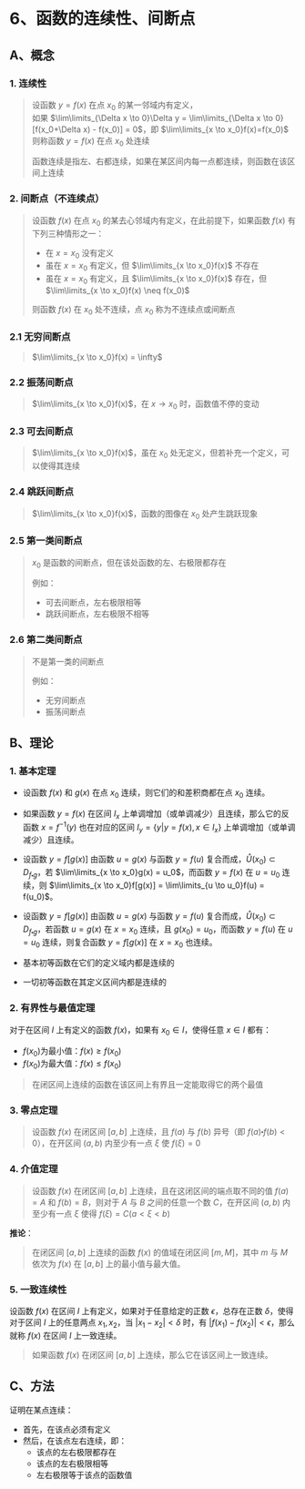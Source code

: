 # 6、函数的连续性、间断点

## A、概念

### 1. 连续性

> 设函数 $y=f(x)$ 在点 $x_0$ 的某一邻域内有定义，  
> 如果 $\lim\limits_{\Delta x \to 0}\Delta y = \lim\limits_{\Delta x \to 0}[f(x_0+\Delta x) - f(x_0)] = 0$，即 $\lim\limits_{x \to x_0}f(x)=f(x_0)$  
> 则称函数 $y=f(x)$ 在点 $x_0$ 处连续  
>
> 函数连续是指左、右都连续，如果在某区间内每一点都连续，则函数在该区间上连续

### 2. 间断点（不连续点）

> 设函数 $f(x)$ 在点 $x_0$ 的某去心邻域内有定义，在此前提下，如果函数 $f(x)$ 有下列三种情形之一：
> - 在 $x=x_0$ 没有定义
> - 虽在 $x=x_0$ 有定义，但 $\lim\limits_{x \to x_0}f(x)$ 不存在
> - 虽在 $x=x_0$ 有定义，且 $\lim\limits_{x \to x_0}f(x)$ 存在，但 $\lim\limits_{x \to x_0}f(x) \neq f(x_0)$  
>
> 则函数 $f(x)$ 在 $x_0$ 处不连续，点 $x_0$ 称为不连续点或间断点

### 2.1 无穷间断点

> $\lim\limits_{x \to x_0}f(x) = \infty$

### 2.2 振荡间断点

> $\lim\limits_{x \to x_0}f(x)$，在 $x \to x_0$ 时，函数值不停的变动

### 2.3 可去间断点

> $\lim\limits_{x \to x_0}f(x)$，虽在 $x_0$ 处无定义，但若补充一个定义，可以使得其连续

### 2.4 跳跃间断点

> $\lim\limits_{x \to x_0}f(x)$，函数的图像在 $x_0$ 处产生跳跃现象

### 2.5 第一类间断点

> $x_0$ 是函数的间断点，但在该处函数的左、右极限都存在  
>
> 例如：
> - 可去间断点，左右极限相等
> - 跳跃间断点，左右极限不相等

### 2.6 第二类间断点

> 不是第一类的间断点  
>
> 例如：
> - 无穷间断点
> - 振荡间断点

## B、理论

### 1. 基本定理

- 设函数 $f(x)$ 和 $g(x)$ 在点 $x_0$ 连续，则它们的和差积商都在点 $x_0$ 连续。

- 如果函数 $y=f(x)$ 在区间 $I_x$ 上单调增加（或单调减少）且连续，那么它的反函数 $x=f^{-1}(y)$ 也在对应的区间 $I_y = \{y|y=f(x), x \in I_x\}$ 上单调增加（或单调减少）且连续。

- 设函数 $y = f[g(x)]$ 由函数 $u = g(x)$ 与函数 $y = f(u)$ 复合而成，$\mathring{U}(x_0) \subset D_{f \centerdot g}$，若 $\lim\limits_{x \to x_0}g(x) = u_0$，而函数 $y = f(x)$ 在 $u = u_0$ 连续，则 $\lim\limits_{x \to x_0}f[g(x)] = \lim\limits_{u \to u_0}f(u) = f(u_0)$。

- 设函数 $y = f[g(x)]$ 由函数 $u = g(x)$ 与函数 $y = f(u)$ 复合而成，$\mathring{U}(x_0) \subset D_{f \centerdot g}$，若函数 $u=g(x)$ 在 $x=x_0$ 连续，且 $g(x_0)=u_0$，而函数 $y = f(u)$ 在 $u = u_0$ 连续，则复合函数 $y=f[g(x)]$ 在 $x=x_0$ 也连续。

- 基本初等函数在它们的定义域内都是连续的

- 一切初等函数在其定义区间内都是连续的

### 2. 有界性与最值定理

对于在区间 $I$ 上有定义的函数 $f(x)$，如果有 $x_0 \in I$，使得任意 $x \in I$ 都有：

- $f(x_0)$为最小值：$f(x) \geqslant f(x_0)$
- $f(x_0)$为最大值：$f(x) \leqslant f(x_0)$

> 在闭区间上连续的函数在该区间上有界且一定能取得它的两个最值

### 3. 零点定理

> 设函数 $f(x)$ 在闭区间 $[a, b]$ 上连续，且 $f(a)$ 与 $f(b)$ 异号（即 $f(a) \centerdot f(b) < 0$），在开区间 $(a, b)$ 内至少有一点 $\xi$ 使 $f(\xi) = 0$

### 4. 介值定理

> 设函数 $f(x)$ 在闭区间 $[a, b]$ 上连续，且在这闭区间的端点取不同的值 $f(a) = A$ 和 $f(b) = B$，则对于 $A$ 与 $B$ 之间的任意一个数 $C$，在开区间 $(a, b)$ 内至少有一点 $\xi$ 使得 $f(\xi) = C (a < \xi < b)$

**推论**：

> 在闭区间 $[a, b]$ 上连续的函数 $f(x)$ 的值域在闭区间 $[m, M]$，其中 $m$ 与 $M$ 依次为 $f(x)$ 在 $[a,b]$ 上的最小值与最大值。

### 5. 一致连续性

设函数 $f(x)$ 在区间 $I$ 上有定义，如果对于任意给定的正数 $\epsilon$，总存在正数 $\delta$，使得对于区间 $I$ 上的任意两点 $x_1, x_2$，当 $|x_1-x_2|<\delta$ 时，有 $|f(x_1)-f(x_2)|<\epsilon$，那么就称 $f(x)$ 在区间 $I$ 上一致连续。

> 如果函数 $f(x)$ 在闭区间 $[a, b]$ 上连续，那么它在该区间上一致连续。

## C、方法

证明在某点连续：

- 首先，在该点必须有定义
- 然后，在该点左右连续，即：
  - 该点的左右极限都存在
  - 该点的左右极限相等
  - 左右极限等于该点的函数值
